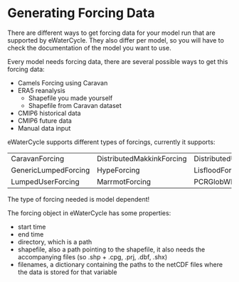 # Generating Forcing Data

There are different ways to get forcing data for your model run that are supported by eWaterCycle.
They also differ per model, so you will have to check the documentation of the model you want to use.

Every model needs forcing data, there are several possible ways to get this forcing data:
- Camels Forcing using Caravan
- ERA5 reanalysis
  - Shapefile you made yourself
  - Shapefile from Caravan dataset
- CMIP6 historical data
- CMIP6 future data
- Manual data input

eWaterCycle supports different types of forcings, currently it supports:

<table>
  <tr>
    <td>CaravanForcing</td>
    <td>DistributedMakkinkForcing</td>
    <td>DistributedUserForcing</td>
    <td>GenericDistributedForcing</td>
  </tr>
  <tr>
    <td>GenericLumpedForcing</td>
    <td>HypeForcing</td>
    <td>LisfloodForcing</td>
    <td>LumpedMakkinkForcing</td>
  </tr>
  <tr>
    <td>LumpedUserForcing</td>
    <td>MarrmotForcing</td>
    <td>PCRGlobWBForcing</td>
    <td>WflowForcing</td>
  </tr>
</table>

The type of forcing needed is model dependent!

The forcing object in eWaterCycle has some properties:
- start time
- end time
- directory, which is a path
- shapefile, also a path pointing to the shapefile, it also needs the accompanying files (so .shp + .cpg, .prj, .dbf, .shx)
- filenames, a dictionary containing the paths to the netCDF files where the data is stored for that variable
